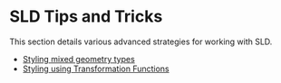 # SLD Tips and Tricks

This section details various advanced strategies for working with SLD.

-   [Styling mixed geometry types](mixed-geometries.md)
-   [Styling using Transformation Functions](transformation-func.md)
